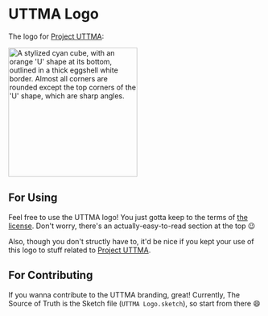 # UTTMA Logo #

The logo for [Project UTTMA](https://github.com/UTTMA):

<img src="https://uttma.github.io/Logo/Rendered/UTTMA%20Logo.svg" alt="A stylized cyan cube, with an orange 'U' shape at its bottom, outlined in a thick eggshell white border. Almost all corners are rounded except the top corners of the 'U' shape, which are sharp angles." width="256" />


## For Using ##

Feel free to use the UTTMA logo! You just gotta keep to the terms of [the license](https://github.com/UTTMA/Logo/blob/master/LICENSE.txt). Don't worry, there's an actually-easy-to-read section at the top 😉

Also, though you don't structly have to, it'd be nice if you kept your use of this logo to stuff related to [Project UTTMA](https://github.com/UTTMA).


## For Contributing ##

If you wanna contribute to the UTTMA branding, great! Currently, The Source of Truth is the Sketch file (`UTTMA Logo.sketch`), so start from there 😄
